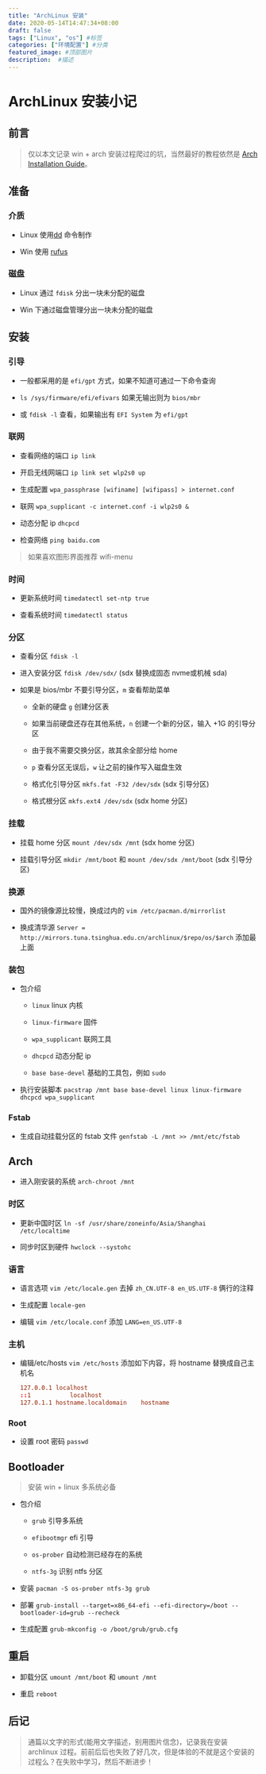 ```yaml
---
title: "ArchLinux 安装"
date: 2020-05-14T14:47:34+08:00
draft: false
tags: ["Linux", "os"] #标签
categories: ["环境配置"] #分类
featured_image: #顶部图片
description:  #描述
---
```


# ArchLinux 安装小记

## 前言

> 仅以本文记录 win + arch 安装过程爬过的坑，当然最好的教程依然是 [Arch Installation Guide](https://wiki.archlinux.org/index.php/Installation_guide_(%E7%AE%80%E4%BD%93%E4%B8%AD%E6%96%87))。

## 准备

### 介质

- Linux 使用[dd](https://www.runoob.com/linux/linux-comm-dd.html) 命令制作

- Win 使用 [rufus](https://rufus.ie/)

### 磁盘

- Linux 通过 `fdisk` 分出一块未分配的磁盘

- Win 下通过磁盘管理分出一块未分配的磁盘

## 安装

### 引导

- 一般都采用的是 `efi/gpt` 方式，如果不知道可通过一下命令查询

- `ls /sys/firmware/efi/efivars` 如果无输出则为 `bios/mbr`

- 或 `fdisk -l` 查看，如果输出有 `EFI System` 为 `efi/gpt`

### 联网

- 查看网络的端口 `ip link`

- 开启无线网端口 `ip link set wlp2s0 up`

- 生成配置 `wpa_passphrase [wifiname] [wifipass] > internet.conf`

- 联网 `wpa_supplicant -c internet.conf -i wlp2s0 &`

- 动态分配 ip `dhcpcd`

- 检查网络 `ping baidu.com`

> 如果喜欢图形界面推荐 wifi-menu

### 时间

- 更新系统时间 `timedatectl set-ntp true`

- 查看系统时间 `timedatectl status`

### 分区

- 查看分区 `fdisk -l`

- 进入安装分区 `fdisk /dev/sdx/` (sdx 替换成固态 nvme或机械 sda)

- 如果是 bios/mbr 不要引导分区，`m` 查看帮助菜单

  - 全新的硬盘 `g` 创建分区表

  - 如果当前硬盘还存在其他系统，`n` 创建一个新的分区，输入 +1G 的引导分区

  - 由于我不需要交换分区，故其余全部分给 home

  - `p` 查看分区无误后，`w` 让之前的操作写入磁盘生效

  - 格式化引导分区 `mkfs.fat -F32 /dev/sdx` (sdx 引导分区)

  - 格式根分区 `mkfs.ext4 /dev/sdx` (sdx home 分区)

### 挂载

- 挂载 home 分区 `mount /dev/sdx /mnt` (sdx home 分区)

- 挂载引导分区 `mkdir /mnt/boot` 和 `mount /dev/sdx /mnt/boot` (sdx 引导分区)

### 换源

- 国外的镜像源比较慢，换成过内的 `vim /etc/pacman.d/mirrorlist`

- 换成清华源 `Server = http://mirrors.tuna.tsinghua.edu.cn/archlinux/$repo/os/$arch` 添加最上面

### 装包

- 包介绍

  - `linux` linux 内核

  - `linux-firmware` 固件

  - `wpa_supplicant` 联网工具

  - `dhcpcd` 动态分配 ip

  - `base base-devel` 基础的工具包，例如 `sudo`

- 执行安装脚本 `pacstrap /mnt base base-devel linux linux-firmware dhcpcd wpa_supplicant`

### Fstab

- 生成自动挂载分区的 fstab 文件 `genfstab -L /mnt >> /mnt/etc/fstab`

## Arch

- 进入刚安装的系统 `arch-chroot /mnt`

### 时区

- 更新中国时区 `ln -sf /usr/share/zoneinfo/Asia/Shanghai /etc/localtime`

- 同步时区到硬件 `hwclock --systohc`

### 语言

- 语言选项 `vim /etc/locale.gen` 去掉 `zh_CN.UTF-8 en_US.UTF-8` 俩行的注释

- 生成配置 `locale-gen`

- 编辑 `vim /etc/locale.conf` 添加 `LANG=en_US.UTF-8`

### 主机

- 编辑/etc/hosts `vim /etc/hosts` 添加如下内容，将 hostname 替换成自己主机名

  ```conf
  127.0.0.1	localhost
  ::1		    localhost
  127.0.1.1	hostname.localdomain	hostname
  ```

### Root

- 设置 root 密码 `passwd`

## Bootloader

> 安装 win + linux 多系统必备

- 包介绍

  - `grub` 引导多系统

  - `efibootmgr` efi 引导

  - `os-prober` 自动检测已经存在的系统

  - `ntfs-3g` 识别 ntfs 分区

- 安装 `pacman -S os-prober ntfs-3g grub`

- 部署 `grub-install --target=x86_64-efi --efi-directory=/boot --bootloader-id=grub --recheck`

- 生成配置 `grub-mkconfig -o /boot/grub/grub.cfg`

## 重启

- 卸载分区 `umount /mnt/boot` 和 `umount /mnt`

- 重启 `reboot`

## 后记

> 通篇以文字的形式(能用文字描述，别用图片信念)，记录我在安装 archlinux 过程。前前后后也失败了好几次，但是体验的不就是这个安装的过程么？在失败中学习，然后不断进步！

